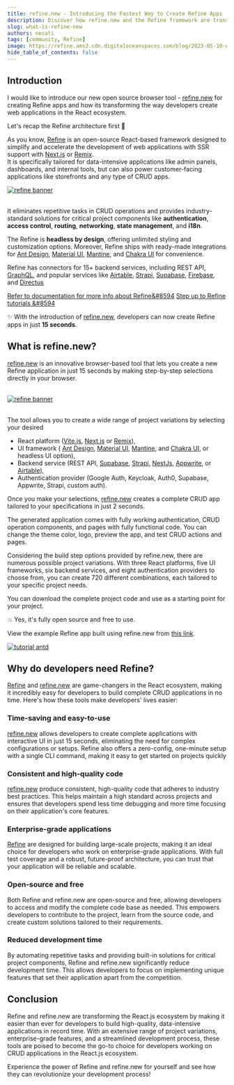 ```yaml
---
title: refine.new - Introducing the Fastest Way to Create Refine Apps
description: Discover how refine.new and the Refine framework are transforming the way developers create front-end applications in the React ecosystem
slug: what-is-refine-new
authors: necati
tags: [community, Refine]
image: https://refine.ams3.cdn.digitaloceanspaces.com/blog/2023-05-10-what-is-refine-new/social.png
hide_table_of_contents: false
---
```


## Introduction

I would like to introduce our new open source browser tool - [refine.new](https://refine.new/) for creating Refine apps and how its transforming the way developers create web applications in the React ecosystem.

Let's recap the Refine architecture first 💙

As you know, [Refine](https://github.com/refinedev/refine) is an open-source React-based framework designed to simplify and accelerate the development of web applications with SSR support with [Next.js](https://nextjs.org/) or [Remix](https://remix.run/).  
It is specifically tailored for data-intensive applications like admin panels, dashboards, and internal tools, but can also power customer-facing applications like storefronts and any type of CRUD apps.

 <div className="centered-image"  >
  <a href="https://github.com/refinedev/refine">
  <img style={{alignSelf:"center", width:"600px"}}  src="https://refine.ams3.cdn.digitaloceanspaces.com/website/static/img/diagram.png
" alt="refine banner" />
</a>
</div>

<br/>

It eliminates repetitive tasks in CRUD operations and provides industry-standard solutions for critical project components like **authentication**, **access control**, **routing**, **networking**, **state management**, and **i18n**.

The Refine is **headless by design**, offering unlimited styling and customization options. Moreover, Refine ships with ready-made integrations for [Ant Design](https://ant.design/), [Material UI](https://mui.com/material-ui/getting-started/overview/), [Mantine](https://mantine.dev/), and [Chakra UI](https://chakra-ui.com/) for convenience.

Refine has connectors for 15+ backend services, including REST API, [GraphQL](https://graphql.org/), and popular services like [Airtable](https://www.airtable.com/), [Strapi](https://strapi.io/), [Supabase](https://supabase.com/), [Firebase](https://firebase.google.com/), and [Directus](https://directus.io/)

[Refer to documentation for more info about Refine&#8594](https://refine.dev/docs/)
[Step up to Refine tutorials &#8594](https://refine.dev/docs/tutorial/introduction/index/)

✨ With the introduction of [refine.new](https://refine.new/), developers can now create Refine apps in just **15 seconds**.

## What is refine.new?

[refine.new](https://refine.new/) is an innovative browser-based tool that lets you create a new Refine application in just 15 seconds by making step-by-step selections directly in your browser.

<br/>

 <div className="centered-image"  >
  <a href="https://refine.new/">
  <img   src="https://refine.ams3.cdn.digitaloceanspaces.com/website/static/img/quick-start.gif" alt="refine banner" />
</a>
</div>

<br/>

The tool allows you to create a wide range of project variations by selecting your desired

- React platform ([Vite.js](https://vitejs.dev/), [Next.js](https://nextjs.org/) or [Remix](https://remix.run/)),
- UI framework ( [Ant Design](https://ant.design/), [Material UI](https://mui.com/material-ui/getting-started/overview/), [Mantine](https://mantine.dev/), and [Chakra UI](https://chakra-ui.com/), or headless UI option),
- Backend service (REST API, [Supabase](https://supabase.com/), [Strapi](https://strapi.io/), [NestJs](https://nestjs.com/), [Appwrite](https://appwrite.io/), or [Airtable](https://www.airtable.com/)),
- Authentication provider (Google Auth, Keycloak, Auth0, Supabase, Appwrite, Strapi, custom auth).

Once you make your selections, [refine.new](https://refine.new/) creates a complete CRUD app tailored to your specifications in just 2 seconds.

The generated application comes with fully working authentication, CRUD operation components, and pages with fully functional code. You can change the theme color, logo, preview the app, and test CRUD actions and pages.

Considering the build step options provided by refine.new, there are numerous possible project variations. With three React platforms, five UI frameworks, six backend services, and eight authentication providers to choose from, you can create 720 different combinations, each tailored to your specific project needs.

You can download the complete project code and use as a starting point for your project.

💥 Yes, it's fully open source and free to use.

View the example Refine app built using refine.new from [this link](https://refine.new/preview/8606c751-2ea8-47cd-a8fe-b8a01b4a0951).

 <div className="centered-image"  >
<a href="https://refine.new/preview/8606c751-2ea8-47cd-a8fe-b8a01b4a0951">
  <img style={{alignSelf:"center"}}  src="https://refine.ams3.cdn.digitaloceanspaces.com/website/static/tutorial/antd-intro.png" alt="tutorial antd" />
  </a>
</div>

## Why do developers need Refine?

[Refine](https://github.com/refinedev/refine) and [refine.new](https://refine.new/) are game-changers in the React ecosystem, making it incredibly easy for developers to build complete CRUD applications in no time. Here's how these tools make developers' lives easier:

### Time-saving and easy-to-use

[refine.new](https://refine.new/) allows developers to create complete applications with interactive UI in just 15 seconds, eliminating the need for complex configurations or setups. Refine also offers a zero-config, one-minute setup with a single CLI command, making it easy to get started on projects quickly

### Consistent and high-quality code

[refine.new](https://refine.new/) produce consistent, high-quality code that adheres to industry best practices. This helps maintain a high standard across projects and ensures that developers spend less time debugging and more time focusing on their application's core features.

### Enterprise-grade applications

[Refine](https://github.com/refinedev/refine) are designed for building large-scale projects, making it an ideal choice for developers who work on enterprise-grade applications. With full test coverage and a robust, future-proof architecture, you can trust that your application will be reliable and scalable.

### Open-source and free

Both Refine and refine.new are open-source and free, allowing developers to access and modify the complete code base as needed. This empowers developers to contribute to the project, learn from the source code, and create custom solutions tailored to their requirements.

### Reduced development time

By automating repetitive tasks and providing built-in solutions for critical project components, Refine and refine.new significantly reduce development time. This allows developers to focus on implementing unique features that set their application apart from the competition.

## Conclusion

Refine and refine.new are transforming the React.js ecosystem by making it easier than ever for developers to build high-quality, data-intensive applications in record time. With an extensive range of project variations, enterprise-grade features, and a streamlined development process, these tools are poised to become the go-to choice for developers working on CRUD applications in the React.js ecosystem.

Experience the power of Refine and refine.new for yourself and see how they can revolutionize your development process!
